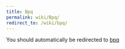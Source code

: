 ```yaml
---
title: Bpq
permalink: wiki/Bpq/
redirect_to: /wiki/bpq/
---
```


You should automatically be redirected to [bpq](/wiki/bpq/)
